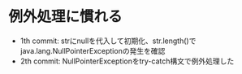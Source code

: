 # 例外処理に慣れる
- 1th commit: strにnullを代入して初期化、str.length()でjava.lang.NullPointerExceptionの発生を確認
- 2th commit: NullPointerExceptionをtry-catch構文で例外処理した

